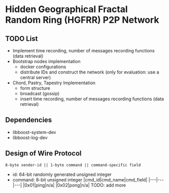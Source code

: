 # Hidden Geographical Fractal Random Ring (HGFRR) P2P Network

## TODO List

- Implement time recording, number of messages recording functions (data retrieval)
- Bootstrap nodes implementation
	- docker configurations
	- distribute IDs and construct the network (only for evaluation: use a central server)
- Chord, Pastry, Tapestry Implementation
	- form structure
	- broadcast (gossip)
	- insert time recording, number of messages recording functions (data retrieval)

## Dependencies
- libboost-system-dev
- libboost-log-dev

## Design of Wire Protocol
```
8-byte sender-id || 1-byte command || command-specific field
```
- id: 64-bit randomly generated unsigned integer
- command: 8-bit unsigned integer
    |cmd_id|cmd_name|cmd_field|
    |---|---|---|
    |0x01|ping|n/a|
    |0x02|pong|n/a|
    TODO: add more